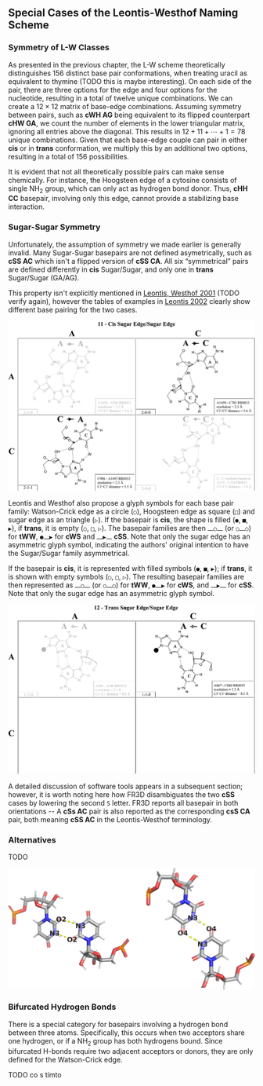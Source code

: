 ## Special Cases of the Leontis-Westhof Naming Scheme

### Symmetry of L-W Classes

As presented in the previous chapter, the L-W scheme theoretically distinguishes 156 distinct base pair conformations, when treating uracil as equivalent to thymine (TODO this is maybe interesting).
On each side of the pair, there are three options for the edge and four options for the nucleotide, resulting in a total of twelve unique combinations.
We can create a $12 \times 12$ matrix of base-edge combinations.
Assuming symmetry between pairs, such as **cWH AG** being equivalent to its flipped counterpart **cHW GA**, we count the number of elements in the lower triangular matrix, ignoring all entries above the diagonal.
This results in $12 + 11 + \cdots + 1 = 78$ unique combinations.
Given that each base-edge couple can pair in either **cis** or in **trans** conformation, we multiply this by an additional two options, resulting in a total of 156 possibilities.

It is evident that not all theoretically possible pairs can make sense chemically.
For instance, the Hoogsteen edge of a cytosine consists of single NH<sub>2</sub> group, which can only act as hydrogen bond donor.
Thus, **cHH CC** basepair, involving only this edge, cannot provide a stabilizing base interaction.

<!-- The conformation is different for each of the four nucleotides.
We have the following choices:

* **cis** or **trans**
* **pair** of **nucleotides**, choice of 2 out of 4
* **pair** of **edges**, choice of 2 out of 4

Since both choices allow repetitions (`A` can pair with another `A`), we calculate the number of options as $\binom{n + 1}{2}$ (https://en.wikipedia.org/wiki/Combination#Number_of_combinations_with_repetition).
Since the numbers are small, we can alternatively count the number of options using a simple table.

However, we have to account for the fact that some pairs are symmetric to each other and avoid double counting these.
For example, the `cWW GC` is the same pair as `cWW CG`.
Generally, we should avoid counting a pair if swapping the order of edges and the order of nucleotides yields a pair which was counted already.
We will first avoid edge combinations marked as duplicate:

| - | W | H | S |
|---|---|---|---|
| W | 1 | Dup | Dup |
| H | 2 |  3  | Dup |
| S | 4 |  5  |  6  |

This leaves with 6 edge combinations, 3 symmetric and 3 asymmetric.
If the edge combination is asymmetric, we can count all 16 nucleotide combinations.
If is it symmetric, we can only count the 10 unique nucleotide combinations:

| - | A | T   | G   | C   |
|---|---|---|---|--|
| A | 1 | Dup | Dup | Dup |
| T | 2 |  3  | Dup | Dup |
| G | 4 |  5  |  6  | Dup |
| C | 7 |  8  |  9  | 10  |

When we add these and multiply by 2 to account for the **cis** or **trans** choice, we get:

$$2 \cdot \left( 16 \cdot 3 + 10 \cdot 3 \right) = 156$$ -->

### Sugar-Sugar Symmetry

Unfortunately, the assumption of symmetry we made earlier is generally invalid.
Many Sugar-Sugar basepairs are not defined asymetrically, such as **cSS AC** which isn't a flipped version of **cSS CA**.
All six “symmetrical” pairs are defined differently in **cis** Sugar/Sugar, and only one in **trans** Sugar/Sugar (GA/AG). <!--TODO Ref-->

This property isn't explicitly mentioned in [Leontis, Westhof 2001](https://doi.org/10.1017/s1355838201002515) (TODO verify again), however the tables of examples in [Leontis 2002](https://doi.org/10.1093/nar/gkf481) clearly show different base pairing for the two cases.

![The C-A pair is different from A-C -- it is shifted by ~3 Å horizontally, resulting in a different set of H-bonds](../img/cSS-CA-vs-AC.png)

Leontis and Westhof also propose a glyph symbols for each base pair family:
Watson-Crick edge as a circle (`○`), Hoogsteen edge as square (`□`) and sugar edge as an triangle (`▷`).
If the basepair is **cis**, the shape is filled (`●`, `■`, `▶`), if **trans**, it is empty (`○`, `□`, `▷`).
The basepair families are then `⎼○⎼` (or `○⎼○`) for **tWW**, `●⎼▶` for **cWS** and `⎼▶⎼` **cSS**.
Note that only the sugar edge has an asymmetric glyph symbol, indicating the authors' original intention to have the Sugar/Sugar family asymmetrical.

If the basepair is **cis**, it is represented with filled symbols (`●`, `■`, `▶`); if **trans**, it is shown with empty symbols (`○`, `□`, `▷`). The resulting basepair families are then represented as `⎼○⎼` (or `○⎼○`) for **tWW**, `●⎼▶` for **cWS**, and `⎼▶⎼` for **cSS**. Note that only the sugar edge has an asymmetric glyph symbol.

![In trans Sugar/Sugar, C-A is defined while A-C is left undefined. In contrast, in W/W and H/H the C-A and A-C show the same pair (turned upside down)](../img/tSS-CA-vs-AC.png)

A detailed discussion of software tools appears in a subsequent section; however, it is worth noting here how FR3D disambiguates the two **cSS** cases by lowering the second `S` letter.
FR3D reports all basepair in both orientations -- A **cSs AC** pair is also reported as the corresponding **csS CA** pair, both meaning **cSS AC** in the Leontis-Westhof terminology.

<!-- ■⎼▶
□⎼▷
○⎼● -->

### Alternatives

TODO

<!-- tWWa CC, cWWa GT. -->

![](../img/tWW-U-U-vs-tWWa-U-U.png)

### Bifurcated Hydrogen Bonds

There is a special category for basepairs involving a hydrogen bond between three atoms.
Specifically, this occurs when two acceptors share one hydrogen, or if a NH<sub>2</sub> group has both hydrogens bound.
Since bifurcated H-bonds require two adjacent acceptors or donors, they are only defined for the Watson-Crick edge.
<!-- 
While the 2002 paper presents this category and at least FR3D reports it, it is often not considered.
The category only contains 6 distinct base pairs, none of which bind with at least two hydrogen bonds.
In this work, we mostly skip the analysis of these Watson-Bifurcated basepairs.
The provided scripts do process them, but we will avoid them in the discussion for brevity.

Mixtral: The text is clear and mostly well-written. However, there are some minor stylistic improvements that can be made for consistency and readability. Consider revising to: "The 2002 paper introduces this category, which FR3D also reports; however, it is not commonly considered in the literature. This category comprises only six distinct base pairs, none of which engage in at least two hydrogen bonds. In our work, we generally omit an analysis of Watson-Bifurcated basepairs for brevity. The provided scripts do process these cases; however, we will intentionally exclude them from the discussion."
-->

TODO co s tímto
